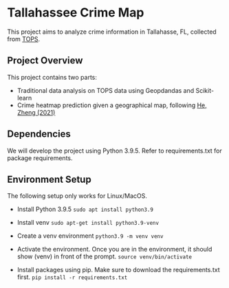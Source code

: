 # Tallahassee Crime Map

This project aims to analyze crime information in Tallahasse, FL, collected from [TOPS](https://www.talgov.com/gis/tops/).

## Project Overview

This project contains two parts:

- Traditional data analysis on TOPS data using Geopdandas and Scikit-learn
- Crime heatmap prediction given a geographical map, following [He, Zheng (2021)](https://www.sciencedirect.com/science/article/abs/pii/S0952197621003080)

## Dependencies
We will develop the project using Python 3.9.5. Refer to requirements.txt for package requirements.

## Environment Setup

The following setup only works for Linux/MacOS.

- Install Python 3.9.5 `sudo apt install python3.9`

- Install venv `sudo apt-get install python3.9-venv`

- Create a venv environment `python3.9 -m venv venv`

- Activate the environment. Once you are in the environment,  it should show (venv) in front of the prompt. `source venv/bin/activate`

- Install packages using pip. Make sure to download the requirements.txt first. `pip install -r requirements.txt`
